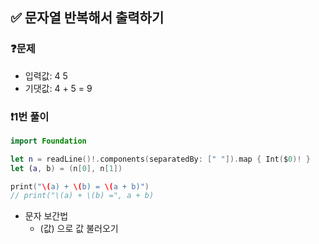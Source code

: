 ## ✅ 문자열 반복해서 출력하기

### ❓문제
- 입력값: 4 5
- 기댓값: 4 + 5 = 9

### ❗️1번 풀이
```swift
import Foundation

let n = readLine()!.components(separatedBy: [" "]).map { Int($0)! }
let (a, b) = (n[0], n[1])

print("\(a) + \(b) = \(a + b)")
// print("\(a) + \(b) =", a + b)
```
- 문자 보간법
    - \(값) 으로 값 불러오기
